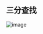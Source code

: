 ## 三分查找

![image](https://user-images.githubusercontent.com/86143164/126516123-d7f5e29a-f481-48ce-9c57-e4647af1948e.png)


